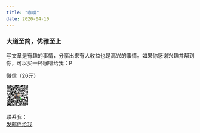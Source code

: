 ```yaml
---
title: "咖啡"
date: 2020-04-10
---
```


### 大道至简，优雅至上

写文章是有趣的事情，分享出来有人收益也是高兴的事情。如果你感谢兴趣并帮到你，可以买一杯咖啡给我：P  
  
微信（26元）

<img src="/wechatpay.png" width = "60" height="60" />


联系我：  
<a href="mailto:kmnemon@outlook.com">发邮件给我</a>